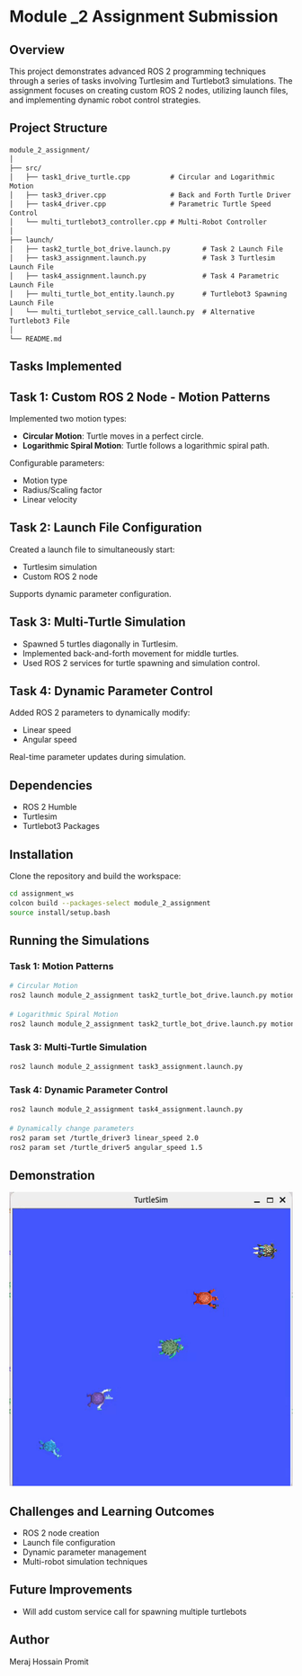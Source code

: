 # Module _2 Assignment Submission

## Overview
This project demonstrates advanced ROS 2 programming techniques through a series of tasks involving Turtlesim and Turtlebot3 simulations. The assignment focuses on creating custom ROS 2 nodes, utilizing launch files, and implementing dynamic robot control strategies.

## Project Structure

```
module_2_assignment/
│
├── src/
│   ├── task1_drive_turtle.cpp          # Circular and Logarithmic Motion 
│   ├── task3_driver.cpp                # Back and Forth Turtle Driver
│   ├── task4_driver.cpp                # Parametric Turtle Speed Control
│   └── multi_turtlebot3_controller.cpp # Multi-Robot Controller
│
├── launch/
│   ├── task2_turtle_bot_drive.launch.py        # Task 2 Launch File
│   ├── task3_assignment.launch.py              # Task 3 Turtlesim Launch File
│   ├── task4_assignment.launch.py              # Task 4 Parametric Launch File
│   ├── multi_turtle_bot_entity.launch.py       # Turtlebot3 Spawning Launch File
│   └── multi_turtlebot_service_call.launch.py  # Alternative Turtlebot3 File 
│
└── README.md
```

## Tasks Implemented

## Task 1: Custom ROS 2 Node - Motion Patterns
Implemented two motion types:
- **Circular Motion**: Turtle moves in a perfect circle.
- **Logarithmic Spiral Motion**: Turtle follows a logarithmic spiral path.

Configurable parameters:
- Motion type
- Radius/Scaling factor
- Linear velocity

## Task 2: Launch File Configuration
Created a launch file to simultaneously start:
- Turtlesim simulation
- Custom ROS 2 node

Supports dynamic parameter configuration.

## Task 3: Multi-Turtle Simulation
- Spawned 5 turtles diagonally in Turtlesim.
- Implemented back-and-forth movement for middle turtles.
- Used ROS 2 services for turtle spawning and simulation control.

## Task 4: Dynamic Parameter Control
Added ROS 2 parameters to dynamically modify:
- Linear speed
- Angular speed

Real-time parameter updates during simulation.

## Dependencies
- ROS 2 Humble
- Turtlesim
- Turtlebot3 Packages

## Installation
Clone the repository and build the workspace:
```bash
cd assignment_ws
colcon build --packages-select module_2_assignment
source install/setup.bash
```

## Running the Simulations

### Task 1: Motion Patterns
```bash
# Circular Motion
ros2 launch module_2_assignment task2_turtle_bot_drive.launch.py motion_type:=circular b:=2.0

# Logarithmic Spiral Motion
ros2 launch module_2_assignment task2_turtle_bot_drive.launch.py motion_type:=logarithmic b:=0.5
```

### Task 3: Multi-Turtle Simulation
```bash
ros2 launch module_2_assignment task3_assignment.launch.py
```

### Task 4: Dynamic Parameter Control
```bash
ros2 launch module_2_assignment task4_assignment.launch.py

# Dynamically change parameters
ros2 param set /turtle_driver3 linear_speed 2.0
ros2 param set /turtle_driver5 angular_speed 1.5
```

## Demonstration

<p align="center">
  <img src="ezgif-4-31fb08da10.gif" alt="alt text" />
</p>


## Challenges and Learning Outcomes
- ROS 2 node creation
- Launch file configuration
- Dynamic parameter management
- Multi-robot simulation techniques

## Future Improvements
- Will add custom service call for spawning multiple turtlebots

## Author
Meraj Hossain Promit